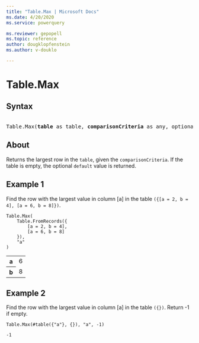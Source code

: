 ```yaml
---
title: "Table.Max | Microsoft Docs"
ms.date: 4/20/2020
ms.service: powerquery

ms.reviewer: gepopell
ms.topic: reference
author: dougklopfenstein
ms.author: v-douklo

---
```

# Table.Max

## Syntax

<pre> 
Table.Max(<b>table</b> as table, <b>comparisonCriteria</b> as any, optional <b>default</b> as any) as any 
</pre>
  
## About  
Returns the largest row in the `table`, given the `comparisonCriteria`. If the table is empty, the optional `default` value is returned. 

## Example 1
Find the row with the largest value in column [a] in the table `({[a = 2, b = 4], [a = 6, b = 8]})`.

```powerquery-m
Table.Max(
    Table.FromRecords({
        [a = 2, b = 4],
        [a = 6, b = 8]
    }),
    "a"
)
```

<table> <tr> <th>a</th> <td>6</td> </tr> <tr> <th>b</th> <td>8</td> </tr> </table>

## Example 2
Find the row with the largest value in column [a] in the table `({})`. Return -1 if empty.

```powerquery-m
Table.Max(#table({"a"}, {}), "a", -1)
```

`-1`
